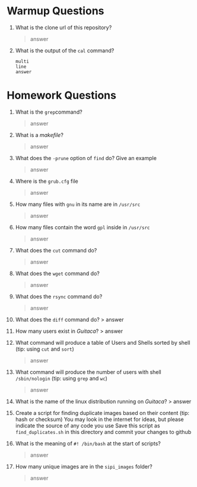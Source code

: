 # Warmup Questions

1.  What is the clone url of this repository?
    >   answer

2.  What is the output of the ``cal`` command?

        multi
        line
        answer

# Homework Questions

1.  What is the ``grep``command?
    >   answer

2.  What is a *makefile*?
    >   answer

4.  What does the ``-prune`` option of ``find`` do? Give an example
    >   answer

5.  Where is the ``grub.cfg``  file
    >   answer

6.  How many files with ``gnu`` in its name are in ``/usr/src``
    >   answer

7.  How many files contain the word ``gpl`` inside in ``/usr/src``
    >   answer

8.  What does the ``cut`` command do?
    >   answer

9.  What does the ``wget`` command do?
    >   answer

9.  What does the ``rsync`` command do?
    >   answer

10.  What does the ``diff`` command do?
    >   answer

11.  How many users exist in *Guitaca*?
    >   answer

12. What command will produce a table of Users and Shells sorted by shell (tip: using ``cut`` and ``sort``)
    >   answer

13. What command will produce the number of users with shell ``/sbin/nologin`` (tip: using ``grep`` and ``wc``)
    >   answer

14.  What is the name of the linux distribution running on *Guitaca*?
    >   answer

15. Create a script for finding duplicate images based on their content (tip: hash or checksum)
    You may look in the internet for ideas, but please indicate the source of any code you use
    Save this script as ``find_duplicates.sh`` in this directory and commit your changes to github

16. What is the meaning of ``#! /bin/bash`` at the start of scripts?
    >   answer

17. How many unique images are in the ``sipi_images`` folder?
    >   answer
    
